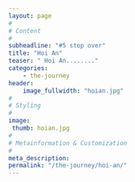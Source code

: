 ```yaml
---
layout: page
#
# Content
#
subheadline: "#5 stop over"
title: "Hoi An"
teaser: " Hoi An........"
categories:
    - the-journey
header:
    image_fullwidth: "hoian.jpg"
#
# Styling
#
image:
 thumb: hoian.jpg
#
# Metainformation & Customization
#
meta_description:
permalink: "/the-journey/hoi-an/"
---
```


